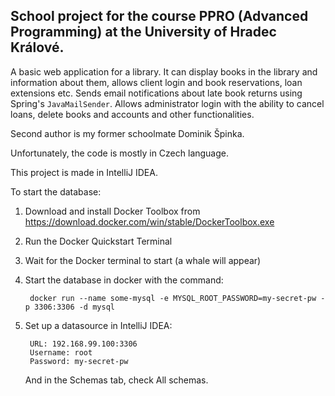 
## School project for the course PPRO (Advanced Programming) at the University of Hradec Králové.

A basic web application for a library. It can display books in the library and information about them, allows client login and book reservations, loan extensions etc. Sends email notifications about late book returns using Spring's `JavaMailSender`. Allows administrator login with the ability to cancel loans, delete books and accounts and other functionalities.

Second author is my former schoolmate Dominik Špinka.

Unfortunately, the code is mostly in Czech language.

This project is made in IntelliJ IDEA.

To start the database:

1. Download and install Docker Toolbox from https://download.docker.com/win/stable/DockerToolbox.exe

2. Run the Docker Quickstart Terminal

3. Wait for the Docker terminal to start (a whale will appear)

4. Start the database in docker with the command:

		docker run --name some-mysql -e MYSQL_ROOT_PASSWORD=my-secret-pw -p 3306:3306 -d mysql

5. Set up a datasource in IntelliJ IDEA:

		URL: 192.168.99.100:3306
		Username: root
		Password: my-secret-pw

	And in the Schemas tab, check All schemas.
